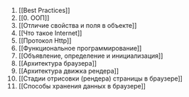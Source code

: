 1. [[Best Practices]]
2. [[0. ООП]]
3. [[Отличие свойства и поля в объекте]]
4. [[Что такое Internet]]
5. [[Протокол Http]]
6. [[Функциональное программирование]]
7. [[Объявление, определение и инициализация]]
8. [[Архитектура браузера]]
9. [[Архитектура движка рендера]]
10. [[Стадии отрисовки (рендера) страницы в браузере]]
11. [[Способы хранения данных в браузере]]
